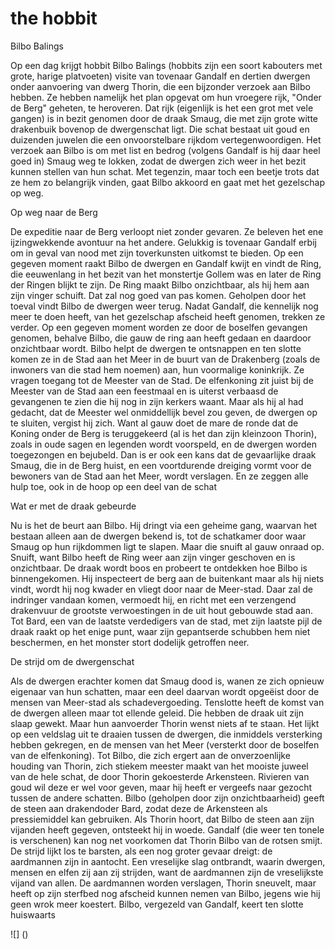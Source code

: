 # the hobbit

Bilbo Balings

Op een dag krijgt hobbit Bilbo Balings (hobbits zijn een soort kabouters met grote, harige platvoeten) visite van tovenaar Gandalf en dertien dwergen onder aanvoering van dwerg Thorin, die een bijzonder verzoek aan Bilbo hebben. Ze hebben namelijk het plan opgevat om hun vroegere rijk, "Onder de Berg" geheten, te heroveren. Dat rijk (eigenlijk is het een grot met vele gangen) is in bezit genomen door de draak Smaug, die met zijn grote witte drakenbuik bovenop de dwergenschat ligt. Die schat bestaat uit goud en duizenden juwelen die een onvoorstelbare rijkdom vertegenwoordigen. 
Het verzoek aan Bilbo is om met list en bedrog (volgens Gandalf is hij daar heel goed in) Smaug weg te lokken, zodat de dwergen zich weer in het bezit kunnen stellen van hun schat. Met tegenzin, maar toch een beetje trots dat ze hem zo belangrijk vinden, gaat Bilbo akkoord en gaat met het gezelschap op weg. 

Op weg naar de Berg

De expeditie naar de Berg verloopt niet zonder gevaren. Ze beleven het ene ijzingwekkende avontuur na het andere. Gelukkig is tovenaar Gandalf erbij om in geval van nood met zijn toverkunsten uitkomst te bieden. Op een gegeven moment raakt Bilbo de dwergen en Gandalf kwijt en vindt de Ring, die eeuwenlang in het bezit van het monstertje Gollem was en later de Ring der Ringen blijkt te zijn. De Ring maakt Bilbo onzichtbaar, als hij hem aan zijn vinger schuift. Dat zal nog goed van pas komen. 
Geholpen door het toeval vindt Bilbo de dwergen weer terug. Nadat Gandalf, die kennelijk nog meer te doen heeft, van het gezelschap afscheid heeft genomen, trekken ze verder. Op een gegeven moment worden ze door de boselfen gevangen genomen, behalve Bilbo, die gauw de ring aan heeft gedaan en daardoor onzichtbaar wordt. Bilbo helpt de dwergen te ontsnappen en ten slotte komen ze in de Stad aan het Meer in de buurt van de Drakenberg (zoals de inwoners van die stad hem noemen) aan, hun voormalige koninkrijk. Ze vragen toegang tot de Meester van de Stad. 
De elfenkoning zit juist bij de Meester van de Stad aan een feestmaal en is uiterst verbaasd de gevangenen te zien die hij nog in zijn kerkers waant. Maar als hij al had gedacht, dat de Meester wel onmiddellijk bevel zou geven, de dwergen op te sluiten, vergist hij zich. Want al gauw doet de mare de ronde dat de Koning onder de Berg is teruggekeerd (al is het dan zijn kleinzoon Thorin), zoals in oude sagen en legenden wordt voorspeld, en de dwergen worden toegezongen en bejubeld. Dan is er ook een kans dat de gevaarlijke draak Smaug, die in de Berg huist, en een voortdurende dreiging vormt voor de bewoners van de Stad aan het Meer, wordt verslagen. En ze zeggen alle hulp toe, ook in de hoop op een deel van de schat

Wat er met de draak gebeurde

Nu is het de beurt aan Bilbo. Hij dringt via een geheime gang, waarvan het bestaan alleen aan de dwergen bekend is, tot de schatkamer door waar Smaug op hun rijkdommen ligt te slapen. Maar die snuift al gauw onraad op. Snuift, want Bilbo heeft de Ring weer aan zijn vinger geschoven en is onzichtbaar. De draak wordt boos en probeert te ontdekken hoe Bilbo is binnengekomen. Hij inspecteert de berg aan de buitenkant maar als hij niets vindt, wordt hij nog kwader en vliegt door naar de Meer-stad. Daar zal de indringer vandaan komen, vermoedt hij, en richt met een verzengend drakenvuur de grootste verwoestingen in de uit hout gebouwde stad aan. Tot Bard, een van de laatste verdedigers van de stad, met zijn laatste pijl de draak raakt op het enige punt, waar zijn gepantserde schubben hem niet beschermen, en het monster stort dodelijk getroffen neer. 

De strijd om de dwergenschat

Als de dwergen erachter komen dat Smaug dood is, wanen ze zich opnieuw eigenaar van hun schatten, maar een deel daarvan wordt opgeëist door de mensen van Meer-stad als schadevergoeding. Tenslotte heeft de komst van de dwergen alleen maar tot ellende geleid. Die hebben de draak uit zijn slaap gewekt. Maar hun aanvoerder Thorin wenst niets af te staan. Het lijkt op een veldslag uit te draaien tussen de dwergen, die inmiddels versterking hebben gekregen, en de mensen van het Meer (versterkt door de boselfen van de elfenkoning). Tot Bilbo, die zich ergert aan de onverzoenlijke houding van Thorin, zich stiekem meester maakt van het mooiste juweel van de hele schat, de door Thorin gekoesterde Arkensteen. Rivieren van goud wil deze er wel voor geven, maar hij heeft er vergeefs naar gezocht tussen de andere schatten. Bilbo (geholpen door zijn onzichtbaarheid) geeft de steen aan drakendoder Bard, zodat deze de Arkensteen als pressiemiddel kan gebruiken. Als Thorin hoort, dat Bilbo de steen aan zijn vijanden heeft gegeven, ontsteekt hij in woede. Gandalf (die weer ten tonele is verschenen) kan nog net voorkomen dat Thorin Bilbo van de rotsen smijt. De strijd lijkt los te barsten, als een nog groter gevaar dreigt: de aardmannen zijn in aantocht. Een vreselijke slag ontbrandt, waarin dwergen, mensen en elfen zij aan zij strijden, want de aardmannen zijn de vreselijkste vijand van allen. De aardmannen worden verslagen, Thorin sneuvelt, maar heeft op zijn sterfbed nog afscheid kunnen nemen van Bilbo, jegens wie hij geen wrok meer koestert. Bilbo, vergezeld van Gandalf, keert ten slotte huiswaarts

![] ()
